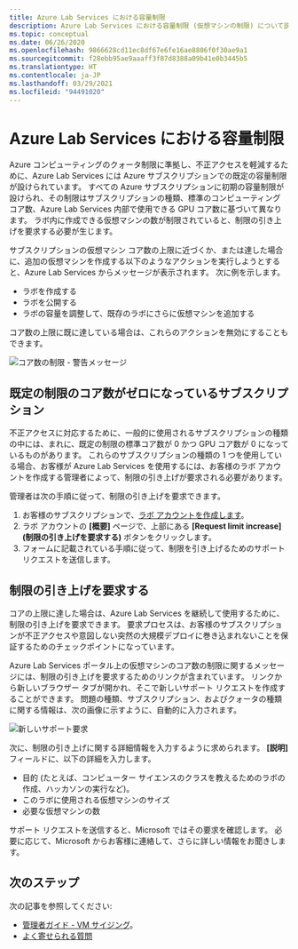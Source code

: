 ```yaml
---
title: Azure Lab Services における容量制限
description: Azure Lab Services における容量制限 (仮想マシンの制限) について説明します。
ms.topic: conceptual
ms.date: 06/26/2020
ms.openlocfilehash: 9866628cd11ec8df67e6fe16ae8806f0f30ae9a1
ms.sourcegitcommit: f28ebb95ae9aaaff3f87d8388a09b41e0b3445b5
ms.translationtype: HT
ms.contentlocale: ja-JP
ms.lasthandoff: 03/29/2021
ms.locfileid: "94491020"
---
```

# <a name="capacity-limits-in-azure-lab-services"></a>Azure Lab Services における容量制限
Azure コンピューティングのクォータ制限に準拠し、不正アクセスを軽減するために、Azure Lab Services には Azure サブスクリプションでの既定の容量制限が設けられています。 すべての Azure サブスクリプションに初期の容量制限が設けられ、その制限はサブスクリプションの種類、標準のコンピューティング コア数、Azure Lab Services 内部で使用できる GPU コア数に基づいて異なります。 ラボ内に作成できる仮想マシンの数が制限されていると、制限の引き上げを要求する必要が生じます。  

サブスクリプションの仮想マシン コア数の上限に近づくか、または達した場合に、追加の仮想マシンを作成する以下のようなアクションを実行しようとすると、Azure Lab Services からメッセージが表示されます。 次に例を示します。 

- ラボを作成する
- ラボを公開する
- ラボの容量を調整して、既存のラボにさらに仮想マシンを追加する

コア数の上限に既に達している場合は、これらのアクションを無効にすることもできます。 

![コア数の制限 - 警告メッセージ](./media/capacity-limits/warning-message.png)

## <a name="subscriptions-with-default-limit-of-zero-cores"></a>既定の制限のコア数がゼロになっているサブスクリプション
不正アクセスに対応するために、一般的に使用されるサブスクリプションの種類の中には、まれに、既定の制限の標準コア数が 0 かつ GPU コア数が 0 になっているものがあります。 これらのサブスクリプションの種類の 1 つを使用している場合、お客様が Azure Lab Services を使用するには、お客様のラボ アカウントを作成する管理者によって、制限の引き上げが要求される必要があります。 

管理者は次の手順に従って、制限の引き上げを要求できます。  

1.  お客様のサブスクリプションで、[ラボ アカウントを作成します](tutorial-setup-lab-account.md)。
2.  ラボ アカウントの **[概要]** ページで、上部にある **[Request limit increase]\(制限の引き上げを要求する\)** ボタンをクリックします。 
3.  フォームに記載されている手順に従って、制限を引き上げるためのサポート リクエストを送信します。

## <a name="request-a-limit-increase"></a>制限の引き上げを要求する
コアの上限に達した場合は、Azure Lab Services を継続して使用するために、制限の引き上げを要求できます。 要求プロセスは、お客様のサブスクリプションが不正アクセスや意図しない突然の大規模デプロイに巻き込まれないことを保証するためのチェックポイントになっています。

Azure Lab Services ポータル上の仮想マシンのコア数の制限に関するメッセージには、制限の引き上げを要求するためのリンクが含まれています。 リンクから新しいブラウザー タブが開かれ、そこで新しいサポート リクエストを作成することができます。 問題の種類、サブスクリプション、およびクォータの種類に関する情報は、次の画像に示すように、自動的に入力されます。 

![新しいサポート要求](./media/capacity-limits/new-support-request.png)


次に、制限の引き上げに関する詳細情報を入力するように求められます。 **[説明]** フィールドに、以下の詳細を入力します。

- 目的 (たとえば、コンピューター サイエンスのクラスを教えるためのラボの作成、ハッカソンの実行など)。
- このラボに使用される仮想マシンのサイズ
- 必要な仮想マシンの数

サポート リクエストを送信すると、Microsoft ではその要求を確認します。 必要に応じて、Microsoft からお客様に連絡して、さらに詳しい情報をお聞きします。 

## <a name="next-steps"></a>次のステップ
次の記事を参照してください:
- [管理者ガイド - VM サイジング](administrator-guide.md#vm-sizing)。
- [よく寄せられる質問](classroom-labs-faq.md)